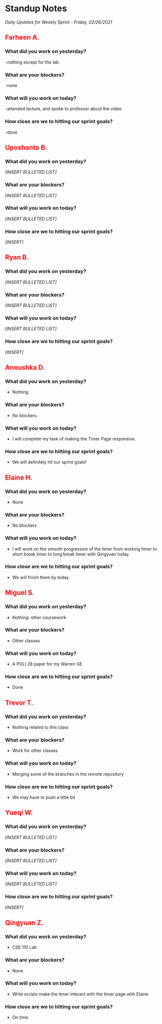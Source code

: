 # Standup Notes
*Daily Updates for Weekly Sprint - Friday, 02/26/2021*

## <span style="color: red;">Farheen A.</span> 

### What did you work on yesterday?
-nothing except for the lab

### What are your blockers?
-none

### What will you work on today?
-attended lecture, and spoke to professor about the video

### How close are we to hitting our sprint goals?
-done

## <span style="color: red;">Uposhanto B.</span> 

### What did you work on yesterday?
*[INSERT BULLETED LIST]*

### What are your blockers?
*[INSERT BULLETED LIST]*

### What will you work on today?
*[INSERT BULLETED LIST]*

### How close are we to hitting our sprint goals?
*[INSERT]*

## <span style="color: red;">Ryan B.</span>

### What did you work on yesterday?
*[INSERT BULLETED LIST]*

### What are your blockers?
*[INSERT BULLETED LIST]*

### What will you work on today?
*[INSERT BULLETED LIST]*

### How close are we to hitting our sprint goals?
*[INSERT]*

## <span style="color: red;">Anoushka D.</span>

### What did you work on yesterday?
- Nothing.

### What are your blockers?
- No blockers.

### What will you work on today?
- I will complete my task of making the Timer Page responsive.

### How close are we to hitting our sprint goals?
- We will definitely hit our sprint goals!

## <span style="color: red;">Elaine H.</span>

### What did you work on yesterday?
- None

### What are your blockers?
- No blockers

### What will you work on today?
- I will work on the smooth progression of the timer from working timer to short break timer to long break timer with Qingyuan today. 

### How close are we to hitting our sprint goals?
- We will finish them by today. 

## <span style="color: red;">Miguel S.</span>

### What did you work on yesterday?
- Nothing: other coursework

### What are your blockers?
- Other classes

### What will you work on today?
- A POLI 28 paper for my Warren GE

### How close are we to hitting our sprint goals?
- Done

## <span style="color: red;">Trevor T.</span>

### What did you work on yesterday?
- Nothing related to this class

### What are your blockers?
- Work for other classes

### What will you work on today?
- Merging some of the branches in the remote repository

### How close are we to hitting our sprint goals?
- We may have to push a little bit

## <span style="color: red;">Yueqi W.</span>

### What did you work on yesterday?
*[INSERT BULLETED LIST]*

### What are your blockers?
*[INSERT BULLETED LIST]*

### What will you work on today?
*[INSERT BULLETED LIST]*

### How close are we to hitting our sprint goals?
*[INSERT]*

## <span style="color: red;">Qingyuan Z.</span>

### What did you work on yesterday?
- CSE 110 Lab

### What are your blockers?
- None

### What will you work on today?
- Write scripts make the timer interact with the timer page with Elaine

### How close are we to hitting our sprint goals?
- On time

